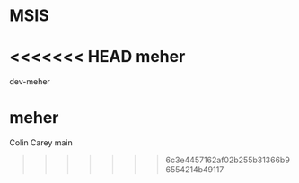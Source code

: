 # MSIS
<<<<<<< HEAD
meher 
=======
 dev-meher

meher 
=======
Colin Carey
main
>>>>>>> 6c3e4457162af02b255b31366b96554214b49117
